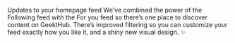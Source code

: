 Updates to your homepage feed
We've combined the power of the Following feed with the For you feed so there’s one place to discover content on GeektHub. There’s improved filtering so you can customize your feed exactly how you like it, and a shiny new visual design. ✨
